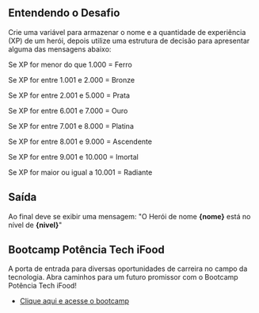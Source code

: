 
## Entendendo o Desafio

Crie uma variável para armazenar o nome e a quantidade de experiência (XP) de um herói, depois utilize uma estrutura de decisão para apresentar alguma das mensagens abaixo:

Se XP for menor do que 1.000 = Ferro

Se XP for entre 1.001 e 2.000 = Bronze

Se XP for entre 2.001 e 5.000 = Prata

Se XP for entre 6.001 e 7.000 = Ouro

Se XP for entre 7.001 e 8.000 = Platina

Se XP for entre 8.001 e 9.000 = Ascendente

Se XP for entre 9.001 e 10.000 = Imortal

Se XP for maior ou igual a 10.001 = Radiante

## Saída

Ao final deve se exibir uma mensagem:
"O Herói de nome **{nome}** está no nível de **{nivel}**"


## Bootcamp Potência Tech iFood

A porta de entrada para diversas oportunidades de carreira no campo da tecnologia. Abra caminhos para um futuro promissor com o Bootcamp Potência Tech iFood!

 - [Clique aqui e acesse o bootcamp](https://www.dio.me/bootcamp/potencia-tech-ifood-programacao-do-zero)